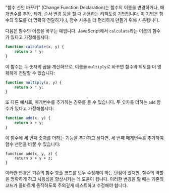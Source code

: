 "함수 선언 바꾸기" (Change Function Declaration)는 함수의 이름을 변경하거나, 매개변수를 추가, 제거, 순서 변경 등을 할 때 사용하는 리팩토링 기법입니다. 이 기법은 함수의 의도를 더 명확히 전달하거나, 함수 사용을 더 편리하게 만들기 위해 사용됩니다.

다음은 함수의 이름을 바꾸는 예입니다. JavaScript에서 `calculate`라는 이름의 함수가 있다고 가정해봅시다:

```js
function calculate(x, y) {
    return x * y;
}
```

이 함수는 두 숫자의 곱을 계산하므로, 이름을 `multiply`로 바꾸면 함수의 의도를 더 명확하게 전달할 수 있습니다:

```js
function multiply(x, y) {
    return x * y;
}
```

또 다른 예시로, 매개변수를 추가하는 경우를 들 수 있습니다. 두 숫자를 더하는 `add` 함수가 있다고 가정해봅시다:

```js
function add(x, y) {
    return x + y;
}
```

이 함수에 세 번째 숫자를 더하는 기능을 추가하고 싶다면, 세 번째 매개변수를 추가하여 함수 선언을 바꿀 수 있습니다:

```
function add(x, y, z) {
    return x + y + z;
}
```

이러한 변경은 기존의 함수 호출 코드를 모두 수정해야 하는 단점이 있지만, 함수의 역할을 명확하게 하고 사용성을 향상시키는 데 도움이 됩니다. 이러한 변경을 할 때는 기존의 코드가 올바르게 동작하도록 주의깊게 테스트하고 수정해야 합니다.
